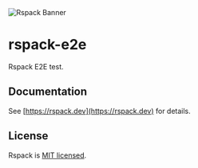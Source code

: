 <picture>
  <img alt="Rspack Banner" src="https://assets.rspack.dev/rspack/rspack-banner.png">
</picture>

# rspack-e2e

Rspack E2E test.

## Documentation

See [https://rspack.dev](https://rspack.dev) for details.

## License

Rspack is [MIT licensed](https://github.com/web-infra-dev/rspack/blob/main/LICENSE).
